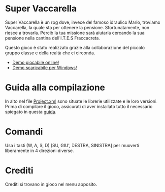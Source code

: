 # **Super Vaccarella**
Super Vaccarella è un rpg dove, invece del famoso idraulico Mario, troviamo Vaccarella, la quale sta per ottenere la pensione.
Sfortunatamente, non riesce a trovarla. Perciò la tua missione sarà aiutarla cercando la sua pensione nella cantina dell'I.T.E.S Fraccacreta.

Questo gioco è stato realizzato grazie alla collaborazione del piccolo gruppo classe e della realtà che ci circonda.

- [Demo giocabile online!](https://ronyxdumb.github.io/Super-Vaccarella-HTML5.github.io/)
- [Demo scaricabile per Windows!](https://github.com/RonyxDumb/Super-Vaccarella/releases/tag/v2)

# **Guida alla compilazione**
In alto nel file [Project.xml](https://github.com/RonyxDumb/Super-Vaccarella/blob/main/Project.xml) sono situate le librerie utilizzate e le loro versioni.
Prima di compilare il gioco, assicurati di aver installato tutto il necessario spiegato in questa [guida](https://github.com/RonyxDumb/HaxeFlixel-Tutorial-Italiano).

# **Comandi**
Usa i tasti (W, A, S, D) [SU, GIU', DESTRA, SINISTRA] per muoverti liberamente in 4 direzioni diverse.

# **Crediti**
Crediti si trovano in gioco nel menu apposito.
